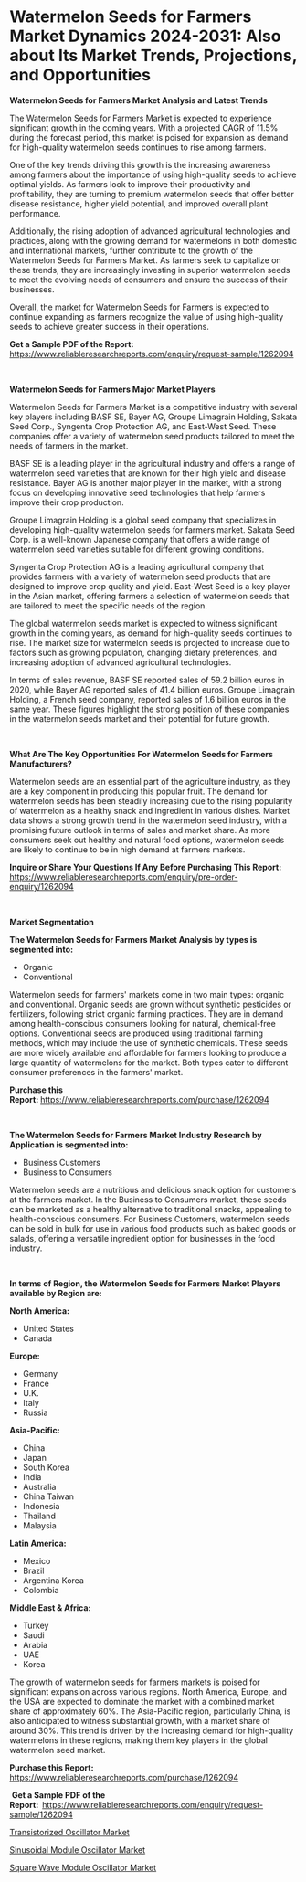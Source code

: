 <p><h1>Watermelon Seeds for Farmers Market Dynamics 2024-2031: Also about Its Market Trends, Projections, and Opportunities</h1></p><p><strong>Watermelon Seeds for Farmers Market Analysis and Latest Trends</strong></p>
<p><p>The Watermelon Seeds for Farmers Market is expected to experience significant growth in the coming years. With a projected CAGR of 11.5% during the forecast period, this market is poised for expansion as demand for high-quality watermelon seeds continues to rise among farmers.</p><p>One of the key trends driving this growth is the increasing awareness among farmers about the importance of using high-quality seeds to achieve optimal yields. As farmers look to improve their productivity and profitability, they are turning to premium watermelon seeds that offer better disease resistance, higher yield potential, and improved overall plant performance.</p><p>Additionally, the rising adoption of advanced agricultural technologies and practices, along with the growing demand for watermelons in both domestic and international markets, further contribute to the growth of the Watermelon Seeds for Farmers Market. As farmers seek to capitalize on these trends, they are increasingly investing in superior watermelon seeds to meet the evolving needs of consumers and ensure the success of their businesses.</p><p>Overall, the market for Watermelon Seeds for Farmers is expected to continue expanding as farmers recognize the value of using high-quality seeds to achieve greater success in their operations.</p></p>
<p><strong>Get a Sample PDF of the Report:&nbsp;</strong> <a href="https://www.reliableresearchreports.com/enquiry/request-sample/1262094">https://www.reliableresearchreports.com/enquiry/request-sample/1262094</a></p>
<p>&nbsp;</p>
<p><strong>Watermelon Seeds for Farmers Major Market Players</strong></p>
<p><p>Watermelon Seeds for Farmers Market is a competitive industry with several key players including BASF SE, Bayer AG, Groupe Limagrain Holding, Sakata Seed Corp., Syngenta Crop Protection AG, and East-West Seed. These companies offer a variety of watermelon seed products tailored to meet the needs of farmers in the market.</p><p>BASF SE is a leading player in the agricultural industry and offers a range of watermelon seed varieties that are known for their high yield and disease resistance. Bayer AG is another major player in the market, with a strong focus on developing innovative seed technologies that help farmers improve their crop production.</p><p>Groupe Limagrain Holding is a global seed company that specializes in developing high-quality watermelon seeds for farmers market. Sakata Seed Corp. is a well-known Japanese company that offers a wide range of watermelon seed varieties suitable for different growing conditions.</p><p>Syngenta Crop Protection AG is a leading agricultural company that provides farmers with a variety of watermelon seed products that are designed to improve crop quality and yield. East-West Seed is a key player in the Asian market, offering farmers a selection of watermelon seeds that are tailored to meet the specific needs of the region.</p><p>The global watermelon seeds market is expected to witness significant growth in the coming years, as demand for high-quality seeds continues to rise. The market size for watermelon seeds is projected to increase due to factors such as growing population, changing dietary preferences, and increasing adoption of advanced agricultural technologies.</p><p>In terms of sales revenue, BASF SE reported sales of 59.2 billion euros in 2020, while Bayer AG reported sales of 41.4 billion euros. Groupe Limagrain Holding, a French seed company, reported sales of 1.6 billion euros in the same year. These figures highlight the strong position of these companies in the watermelon seeds market and their potential for future growth.</p></p>
<p>&nbsp;</p>
<p><strong>What Are The Key Opportunities For Watermelon Seeds for Farmers Manufacturers?</strong></p>
<p><p>Watermelon seeds are an essential part of the agriculture industry, as they are a key component in producing this popular fruit. The demand for watermelon seeds has been steadily increasing due to the rising popularity of watermelon as a healthy snack and ingredient in various dishes. Market data shows a strong growth trend in the watermelon seed industry, with a promising future outlook in terms of sales and market share. As more consumers seek out healthy and natural food options, watermelon seeds are likely to continue to be in high demand at farmers markets.</p></p>
<p><strong>Inquire or Share Your Questions If Any Before Purchasing This Report:</strong> <a href="https://www.reliableresearchreports.com/enquiry/pre-order-enquiry/1262094">https://www.reliableresearchreports.com/enquiry/pre-order-enquiry/1262094</a></p>
<p>&nbsp;</p>
<p><strong>Market Segmentation</strong></p>
<p><strong>The Watermelon Seeds for Farmers Market Analysis by types is segmented into:</strong></p>
<p><ul><li>Organic</li><li>Conventional</li></ul></p>
<p><p>Watermelon seeds for farmers' markets come in two main types: organic and conventional. Organic seeds are grown without synthetic pesticides or fertilizers, following strict organic farming practices. They are in demand among health-conscious consumers looking for natural, chemical-free options. Conventional seeds are produced using traditional farming methods, which may include the use of synthetic chemicals. These seeds are more widely available and affordable for farmers looking to produce a large quantity of watermelons for the market. Both types cater to different consumer preferences in the farmers' market.</p></p>
<p><strong>Purchase this Report:&nbsp;</strong><a href="https://www.reliableresearchreports.com/purchase/1262094">https://www.reliableresearchreports.com/purchase/1262094</a></p>
<p>&nbsp;</p>
<p><strong>The Watermelon Seeds for Farmers Market Industry Research by Application is segmented into:</strong></p>
<p><ul><li>Business Customers</li><li>Business to Consumers</li></ul></p>
<p><p>Watermelon seeds are a nutritious and delicious snack option for customers at the farmers market. In the Business to Consumers market, these seeds can be marketed as a healthy alternative to traditional snacks, appealing to health-conscious consumers. For Business Customers, watermelon seeds can be sold in bulk for use in various food products such as baked goods or salads, offering a versatile ingredient option for businesses in the food industry.</p></p>
<p>&nbsp;</p>
<p><strong>In terms of Region, the Watermelon Seeds for Farmers Market Players available by Region are:</strong></p>
<p>
    <p> <strong> North America: </strong>
        <ul>
            <li>United States</li>
            <li>Canada</li>
        </ul>
        </p> 
    <p> <strong> Europe: </strong>
        <ul>
            <li>Germany</li>
            <li>France</li>
            <li>U.K.</li>
            <li>Italy</li>
            <li>Russia</li>
        </ul>
        </p> 
    <p> <strong> Asia-Pacific: </strong>
        <ul>
            <li>China</li>
            <li>Japan</li>
            <li>South Korea</li>
            <li>India</li>
            <li>Australia</li>
            <li>China Taiwan</li>
            <li>Indonesia</li>
            <li>Thailand</li>
            <li>Malaysia</li>
        </ul>
        </p> 
    <p> <strong> Latin America: </strong>
        <ul>
            <li>Mexico</li>
            <li>Brazil</li>
            <li>Argentina Korea</li>
            <li>Colombia</li>
        </ul>
        </p> 
    <p> <strong> Middle East & Africa: </strong>
        <ul>
            <li>Turkey</li>
            <li>Saudi</li>
            <li>Arabia</li>
            <li>UAE</li>
            <li>Korea</li>
        </ul>
    </p>
    </p>
<p><p>The growth of watermelon seeds for farmers markets is poised for significant expansion across various regions. North America, Europe, and the USA are expected to dominate the market with a combined market share of approximately 60%. The Asia-Pacific region, particularly China, is also anticipated to witness substantial growth, with a market share of around 30%. This trend is driven by the increasing demand for high-quality watermelons in these regions, making them key players in the global watermelon seed market.</p></p>
<p><strong>Purchase this Report: </strong><a href="https://www.reliableresearchreports.com/purchase/1262094">https://www.reliableresearchreports.com/purchase/1262094</a></p>
<p>&nbsp;<strong>Get a Sample PDF of the Report:&nbsp;&nbsp;</strong><a href="https://www.reliableresearchreports.com/enquiry/request-sample/1262094">https://www.reliableresearchreports.com/enquiry/request-sample/1262094</a></p>
<p><strong></strong></p>
<p><p><a href="https://view.publitas.com/reportprime-1/transistorized-oscillator-market-with-the-goal-of-estimating-the-market-size-and-future-growth-potential-of-various-market-segments-based-on-component-applications-end-user-and-region/">Transistorized Oscillator Market</a></p><p><a href="https://view.publitas.com/reportprime-1/decoding-the-sinusoidal-module-oscillator-market-a-deep-dive-into-the-latest-market-trends-market-segmentation-and-competitive-analysis/">Sinusoidal Module Oscillator Market</a></p><p><a href="https://view.publitas.com/reportprime-1/square-wave-module-oscillator-market-research-report-reveals-the-latest-trends-and-opportunities-of-this-market-for-period-from-2024-2031/">Square Wave Module Oscillator Market</a></p></p>